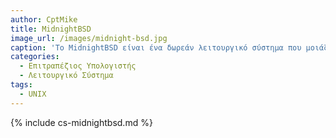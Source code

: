 ```yaml
---
author: CptMike
title: MidnightBSD 
image_url: /images/midnight-bsd.jpg
caption: 'Το MidnightBSD είναι ένα δωρεάν λειτουργικό σύστημα που μοιάζει με Unix, προσανατολισμένο στον επιτραπέζιο υπολογιστή, που αρχικά διαχωρίστηκε από το FreeBSD 6.1 και ενημερώνεται περιοδικά με κώδικα και προγράμματα οδήγησης από μεταγενέστερες εκδόσεις του FreeBSD.'
categories:
  - Επιτραπέζιος Υπολογιστής
  - Λειτουργικό Σύστημα
tags:
  - UNIX 
---
```


{% include cs-midnightbsd.md %}
